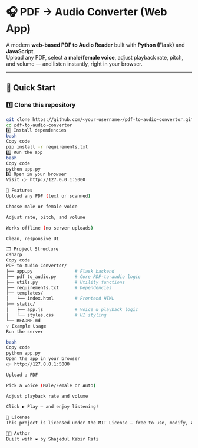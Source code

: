 # 🎧 PDF → Audio Converter (Web App)

A modern **web-based PDF to Audio Reader** built with **Python (Flask)** and **JavaScript**.  
Upload any PDF, select a **male/female voice**, adjust playback rate, pitch, and volume — and listen instantly, right in your browser.

---

## 🚀 Quick Start

### 1️⃣ Clone this repository
```bash
git clone https://github.com/<your-username>/pdf-to-audio-convertor.git
cd pdf-to-audio-convertor
2️⃣ Install dependencies
bash
Copy code
pip install -r requirements.txt
3️⃣ Run the app
bash
Copy code
python app.py
4️⃣ Open in your browser
Visit 👉 http://127.0.0.1:5000

🧠 Features
Upload any PDF (text or scanned)

Choose male or female voice

Adjust rate, pitch, and volume

Works offline (no server uploads)

Clean, responsive UI

🗂️ Project Structure
csharp
Copy code
PDF-to-Audio-Convertor/
├── app.py                # Flask backend
├── pdf_to_audio.py       # Core PDF-to-audio logic
├── utils.py              # Utility functions
├── requirements.txt      # Dependencies
├── templates/
│   └── index.html        # Frontend HTML
├── static/
│   ├── app.js            # Voice & playback logic
│   └── styles.css        # UI styling
└── README.md
💡 Example Usage
Run the server

bash
Copy code
python app.py
Open the app in your browser
👉 http://127.0.0.1:5000

Upload a PDF

Pick a voice (Male/Female or Auto)

Adjust playback rate and volume

Click ▶ Play — and enjoy listening!

🪪 License
This project is licensed under the MIT License — free to use, modify, and share.

👨‍💻 Author
Built with ❤️ by Shajedul Kabir Rafi
